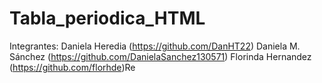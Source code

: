 # Tabla_periodica_HTML
Integrantes:
Daniela Heredia (https://github.com/DanHT22)
Daniela M. Sánchez (https://github.com/DanielaSanchez130571)
Florinda Hernandez (https://github.com/florhde)Re